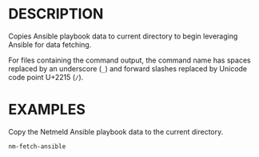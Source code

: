 DESCRIPTION
===========

Copies Ansible playbook data to current directory to begin leveraging Ansible
for data fetching.

For files containing the command output, the command name has spaces replaced
by an underscore (`_`) and forward slashes replaced by Unicode code point
U+2215 (`∕`).


EXAMPLES
========

Copy the Netmeld Ansible playbook data to the current directory.
```
nm-fetch-ansible
```
